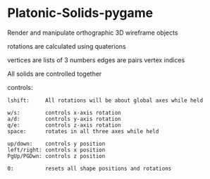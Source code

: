 # Platonic-Solids-pygame
Render and manipulate orthographic 3D wireframe objects

rotations are calculated using quaterions

vertices are lists of 3 numbers
edges are pairs vertex indices 

All solids are controlled together

controls:

    lshift:     All rotations will be about global axes while held

    w/s:        controls x-axis rotation
    a/d:        controls y-axis rotation
    q/e:        controls z-axis rotation
    space:      rotates in all three axes while held

    up/down:    controls y position
    left/right: controls x position
    PgUp/PGDwn: controls z position

    0:          resets all shape positions and rotations